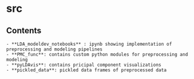 # src
## Contents
    - **LDA_modeldev_notebooks** : ipynb showing implementation of preprocessing and modeling pipelines
    - **PMC_func**: contains custom python modules for preprocessing and modeling
    - **pyLDAvis**: contains pricipal component visualizations
    - **pickled_data**: pickled data frames of preprocessed data

